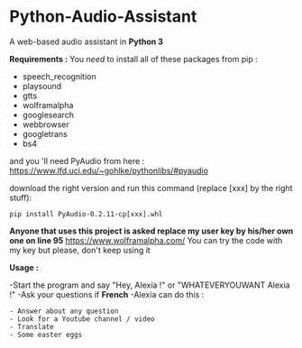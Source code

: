 # Python-Audio-Assistant
A web-based audio assistant in **Python 3** 

**Requirements :**
You _need_ to install all of these packages from pip :
- speech_recognition
- playsound
- gtts
- wolframalpha
- googlesearch
- webbrowser
- googletrans
- bs4

and you 'll need PyAudio from here :
https://www.lfd.uci.edu/~gohlke/pythonlibs/#pyaudio

download the right version and run this command (replace [xxx] by the right stuff):
```
pip install PyAudio‑0.2.11‑cp[xxx].whl
```

**Anyone that uses this project is asked replace my user key by his/her own one on line 95**
https://www.wolframalpha.com/
You can try the code with my key but please, don't keep using it

**Usage :**

  -Start the program and say "Hey, Alexia !" or "WHATEVERYOUWANT Alexia !"
  -Ask your questions if **French**
  -Alexia can do this :
  
    - Answer about any question
    - Look for a Youtube channel / video
    - Translate
    - Some easter eggs
